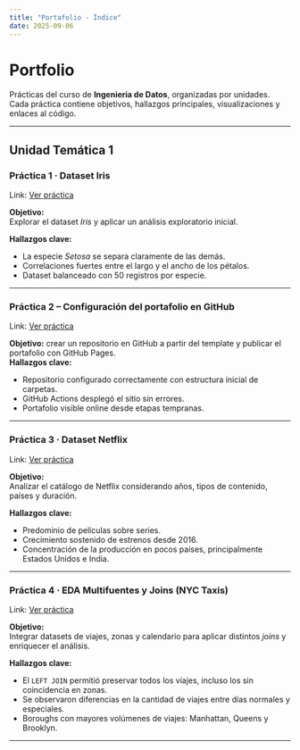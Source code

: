 ```yaml
---
title: "Portafolio - Índice"
date: 2025-09-06
---
```


# Portfolio

Prácticas del curso de **Ingeniería de Datos**, organizadas por unidades.  
Cada práctica contiene objetivos, hallazgos principales, visualizaciones y enlaces al código.

---

## Unidad Temática 1

### Práctica 1 · Dataset Iris
Link: [Ver práctica](../UT1/practica1/main1.md)

**Objetivo:**  
Explorar el dataset *Iris* y aplicar un análisis exploratorio inicial.  

**Hallazgos clave:**  
- La especie *Setosa* se separa claramente de las demás.  
- Correlaciones fuertes entre el largo y el ancho de los pétalos.  
- Dataset balanceado con 50 registros por especie.  

---

### Práctica 2 – Configuración del portafolio en GitHub
Link: [Ver práctica](../UT1/practica2/main2.md)

**Objetivo:** crear un repositorio en GitHub a partir del template y publicar el portafolio con GitHub Pages.  
**Hallazgos clave:**
- Repositorio configurado correctamente con estructura inicial de carpetas.  
- GitHub Actions desplegó el sitio sin errores.  
- Portafolio visible online desde etapas tempranas.

---  

### Práctica 3 · Dataset Netflix
Link: [Ver práctica](../UT1/practica3/main3.md)

**Objetivo:**  
Analizar el catálogo de Netflix considerando años, tipos de contenido, países y duración.  

**Hallazgos clave:**  
- Predominio de películas sobre series.  
- Crecimiento sostenido de estrenos desde 2016.  
- Concentración de la producción en pocos países, principalmente Estados Unidos e India.  

---

### Práctica 4 · EDA Multifuentes y Joins (NYC Taxis)
Link: [Ver práctica](../UT1/practica4/main4.md)

**Objetivo:**  
Integrar datasets de viajes, zonas y calendario para aplicar distintos *joins* y enriquecer el análisis.  

**Hallazgos clave:**  
- El `LEFT JOIN` permitió preservar todos los viajes, incluso los sin coincidencia en zonas.  
- Se observaron diferencias en la cantidad de viajes entre días normales y especiales.  
- Boroughs con mayores volúmenes de viajes: Manhattan, Queens y Brooklyn.  


---

